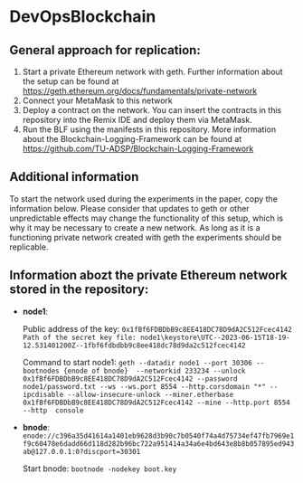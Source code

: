 # DevOpsBlockchain

## General approach for replication:

   1. Start a private Ethereum network with geth. Further information about the setup can be found at https://geth.ethereum.org/docs/fundamentals/private-network
   2. Connect your MetaMask to this network
   3. Deploy a contract on the network. You can insert the contracts in this repository into the Remix IDE and deploy them via MetaMask.
   4. Run the BLF using the manifests in this repository. More information about the Blockchain-Logging-Framework can be found at https://github.com/TU-ADSP/Blockchain-Logging-Framework

## Additional information

   To start the network used during the experiments in the paper, copy the information below. 
   Please consider that updates to geth or other unpredictable effects may change the functionality of this setup, which is why it may be necessary to create a new network.
   As long as it is a functioning private network created with geth the experiments should be replicable.

## Information abozt the private Ethereum network stored in the repository:

   - **node1**:
   
      Public address of the key: `0x1fBf6FDBDbB9c8EE418DC78D9dA2C512Fcec4142
      Path of the secret key file: node1\keystore\UTC--2023-06-15T18-19-12.531401200Z--1fbf6fdbdbb9c8ee418dc78d9da2c512fcec4142`
      
      Command to start node1:
      `geth --datadir node1 --port 30306 --bootnodes {enode of bnode}  --networkid 233234 --unlock 0x1fBf6FDBDbB9c8EE418DC78D9dA2C512Fcec4142 --password node1/password.txt --ws --ws.port 8554 --http.corsdomain "*" --ipcdisable --allow-insecure-unlock --miner.etherbase 0x1fBf6FDBDbB9c8EE418DC78D9dA2C512Fcec4142 --mine --http.port 8554 --http  console`
   
   - **bnode**:
      `enode://c396a35d41614a1401eb9628d3b90c7b0540f74a4d75734ef47fb7969e1f9c60478e6dadd66d118d282b96bc722a951414a34a6e4bd643e8b8b057895ed943ab@127.0.0.1:0?discport=30301`
      
      Start bnode:
      `bootnode -nodekey boot.key`

